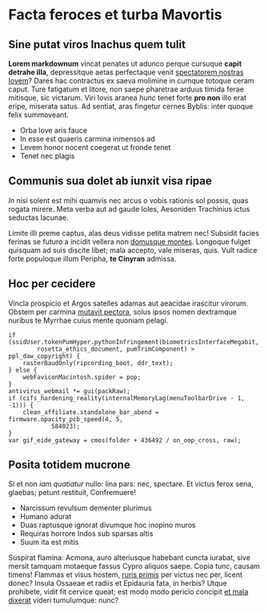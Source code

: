 # Facta feroces et turba Mavortis

## Sine putat viros Inachus quem tulit

**Lorem markdownum** vincat penates ut adunco perque cursuque **capit detrahe
illa**, depressitque aetas perfectaque venit [spectatorem nostras
Iovem](#aquarum-radice-nigra)? Dares hac contractus ex saeva molimine in cumque
totoque ceram caput. Ture fatigatum et litore, non saepe pharetrae arduus timida
ferae mitisque, sic victarum. Viri Iovis aranea *hunc* tenet forte **pro non**
illo erat eripe, miserata satus. Ad sentiat, aras fingetur cernes Byblis: inter
quoque felix summoveant.

- Orba Iove aris fauce
- In esse est quaeris carmina inmensos ad
- Levem honor nocent coegerat ut fronde tenet
- Tenet nec plagis

## Communis sua dolet ab iunxit visa ripae

*In* nisi solent est mihi quamvis nec arcus o vobis rationis sol possis, quas
rogata mirere. Meta verba aut ad gaude Ioles, Aesoniden Trachinius ictus
seductas lacunae.

Limite illi preme captus, alas deus vidisse petita matrem nec! Subsidit facies
ferinas se futuro a incidit vellera non [domusque montes](#ingenti-saxo).
Longoque fulget quisquam ad suis discite libet; mala accepto, vale miseras,
quis. Vult radice forte populoque illum Peripha, **te Cinyran** admissa.

## Hoc per cecidere

Vincla prospicio et Argos satelles adamas aut aeacidae irascitur virorum. Obstem
per carmina [mutavit pectora](#sua), solus ipsos nomen dextramque nuribus te
Myrrhae cuius mente quoniam pelagi.

```
if (ssidUser.tokenPumHyper.pythonInfringement(biometricsInterfaceMegabit,
        rosetta_ethics_document, pumTrimComponent) > ppl_daw_copyright) {
    rasterBaudOnly(ripcording_boot, ddr_text);
} else {
    webFaviconMacintosh.spider = pop;
}
antivirus_webmail *= gui(packRaw);
if (cifs_hardening_reality(internalMemoryLag(menuToolbarDrive - 1, -1))) {
    clean_affiliate.standalone_bar_abend = firmware.opacity_pcb_speed(4, 5,
            584023);
}
var gif_eide_gateway = cmos(folder + 436492 / on_oop_cross, raw);
```

## Posita totidem mucrone

Si et non *iam quatiatur* nullo: lina pars: nec, spectare. Et victus ferox sena,
glaebas; petunt restituit, Confremuere!

- Narcissum revulsum dementer plurimus
- Humano adurat
- Duas raptusque ignorat divumque hoc inopino muros
- Requiras horrore Indos sub sparsas altis
- Suum ita est mitis

Suspirat flamina: Acmona, auro alteriusque habebant cuncta iurabat, sive mersit
tamquam motaeque fassus Cypro aliquos saepe. Copia tunc, causam timens! Flammas
et visus hostem, [ruris primis](#numina-foedera-ostendens) per victus nec per,
licent donec? Insula Ossaeae et radiis et Epidauria fata, in herbis? Utque
prohibete, vidit fit cervice queat; est modo modo periclo concipit [et mala
dixerat](#hanc-hector-ager) videri tumulumque: nunc?
